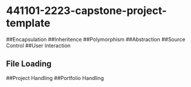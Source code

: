# 441101-2223-capstone-project-template

##Encapsulation 
##Inheritence 
##Polymorphism 
##Abstraction 
##Source Control
##User Interaction
## File Loading
##Project Handling
##Portfolio Handling
